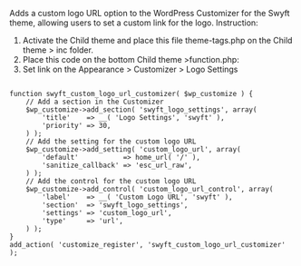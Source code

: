 Adds a custom logo URL option to the WordPress Customizer for the Swyft theme, allowing users to set a custom link for the logo.
Instruction:
1. Activate the Child theme and place this file theme-tags.php on the Child theme > inc folder.
2. Place this code on the bottom Child theme >function.php:
3. Set link on the Appearance > Customizer > Logo Settings

<code>
function swyft_custom_logo_url_customizer( $wp_customize ) {
    // Add a section in the Customizer
    $wp_customize->add_section( 'swyft_logo_settings', array(
        'title'    => __( 'Logo Settings', 'swyft' ),
        'priority' => 30,
    ) );
    // Add the setting for the custom logo URL
    $wp_customize->add_setting( 'custom_logo_url', array(
        'default'           => home_url( '/' ),
        'sanitize_callback' => 'esc_url_raw',
    ) );
    // Add the control for the custom logo URL
    $wp_customize->add_control( 'custom_logo_url_control', array(
        'label'    => __( 'Custom Logo URL', 'swyft' ),
        'section'  => 'swyft_logo_settings',
        'settings' => 'custom_logo_url',
        'type'     => 'url',
    ) );
}
add_action( 'customize_register', 'swyft_custom_logo_url_customizer' );
</code>
